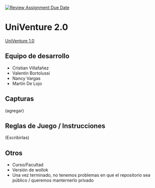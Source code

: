 [![Review Assignment Due Date](https://classroom.github.com/assets/deadline-readme-button-24ddc0f5d75046c5622901739e7c5dd533143b0c8e959d652212380cedb1ea36.svg)](https://classroom.github.com/a/ZsGkf2mM)
# UniVenture 2.0
[UniVenture 1.0](https://github.com/martinmdl/UniVenture-1.0)

## Equipo de desarrollo

- Cristian Villafañez
- Valentín Bortolussi
- Nancy Vargas
- Martín De Lojo

## Capturas

(agregar)

## Reglas de Juego / Instrucciones

(Escribirlas)

## Otros

- Curso/Facultad
- Versión de wollok
- Una vez terminado, no tenemos problemas en que el repositorio sea público / queremos manternerlo privado
